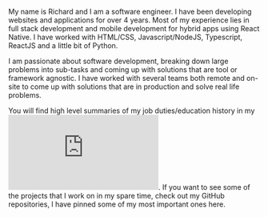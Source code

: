 My name is Richard and I am a software engineer. I have been developing websites and applications for over 4 years. Most of my experience lies in full stack development and mobile development for hybrid apps using React Native. I have worked with HTML/CSS, Javascript/NodeJS, Typescript, ReactJS and a little bit of Python.

I am passionate about software development, breaking down large problems into sub-tasks and coming up with solutions that are tool or framework agnostic. I have worked with several teams both remote and on-site to come up with solutions that are in production and solve real life problems.

You will find high level summaries of my job duties/education history in my ![resume](https://pdfhost.io/v/ZpWMmQx1e_Dev_Resume.pdf). If you want to see some of the projects that I work on in my spare time, check out my GitHub repositories, I have pinned some of my most important ones here.

